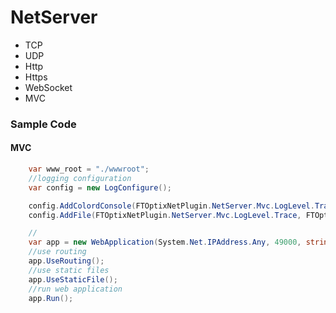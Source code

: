 # NetServer


- TCP
- UDP
- Http
- Https
- WebSocket
- MVC




### Sample Code
#### MVC

```csharp
	var www_root = "./wwwroot";
	//logging configuration
	var config = new LogConfigure();

	config.AddColordConsole(FTOptixNetPlugin.NetServer.Mvc.LogLevel.Trace, FTOptixNetPlugin.NetServer.Mvc.LogLevel.Fatal);
	config.AddFile(FTOptixNetPlugin.NetServer.Mvc.LogLevel.Trace, FTOptixNetPlugin.NetServer.Mvc.LogLevel.Fatal,"log.txt");

	//
	var app = new WebApplication(System.Net.IPAddress.Any, 49000, string.Empty, www_root, TimeSpan.FromSeconds(3600), config);
	//use routing
	app.UseRouting();
	//use static files
	app.UseStaticFile();
	//run web application
	app.Run();
```